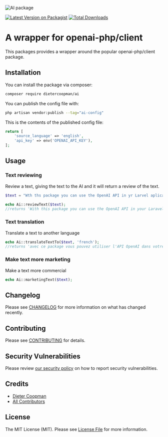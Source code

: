 ![AI package](https://banners.beyondco.de/AI.png?theme=light&packageManager=composer+require&packageName=dietercoopman%2Fai&pattern=architect&style=style_1&description=A+wrapper+for+openai-php%2Fclient&md=1&showWatermark=0&fontSize=100px&images=code)

[![Latest Version on Packagist](https://img.shields.io/packagist/v/dietercoopman/ai.svg?style=flat-square)](https://packagist.org/packages/dietercoopman/ai)
[![Total Downloads](https://img.shields.io/packagist/dt/dietercoopman/ai.svg?style=flat-square)](https://packagist.org/packages/dietercoopman/ai)

# A wrapper for openai-php/client

This packages provides a wrapper around the popular openai-php/client package.  

## Installation

You can install the package via composer:

```bash
composer require dietercoopman/ai
```

You can publish the config file with:

```bash
php artisan vendor:publish --tag="ai-config"
```

This is the contents of the published config file:

```php
return [
    'source_language' => 'english',
    'api_key' => env('OPENAI_API_KEY'),
];
```

## Usage

### Text reviewing 

Review a text, giving the text to the AI and it will return a review of the text.

```php
$text = "Wth ths package you can use the OpenAI API in yr Larvel aplicaton.";

echo Ai::reviewText($text);
//returns 'With this package you can use the OpenAI API in your Laravel application.'
```

### Text translation 

Translate a text to another language

```php
echo Ai::translateTextTo($text, 'french');
//returns 'avec ce package vous pouvez utiliser l'API OpenAI dans votre application Laravel.'
```

### Make text more marketing

Make a text more commercial

```php
echo Ai::marketingText($text);
```

## Changelog

Please see [CHANGELOG](CHANGELOG.md) for more information on what has changed recently.

## Contributing

Please see [CONTRIBUTING](CONTRIBUTING.md) for details.

## Security Vulnerabilities

Please review [our security policy](../../security/policy) on how to report security vulnerabilities.

## Credits

- [Dieter Coopman](https://github.com/dietercoopman)
- [All Contributors](../../contributors)

## License

The MIT License (MIT). Please see [License File](LICENSE.md) for more information.
